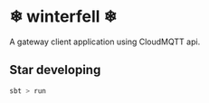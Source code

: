 # ❄ winterfell ❄

A gateway client application using CloudMQTT api.

## Star developing
```scala
sbt > run
```
